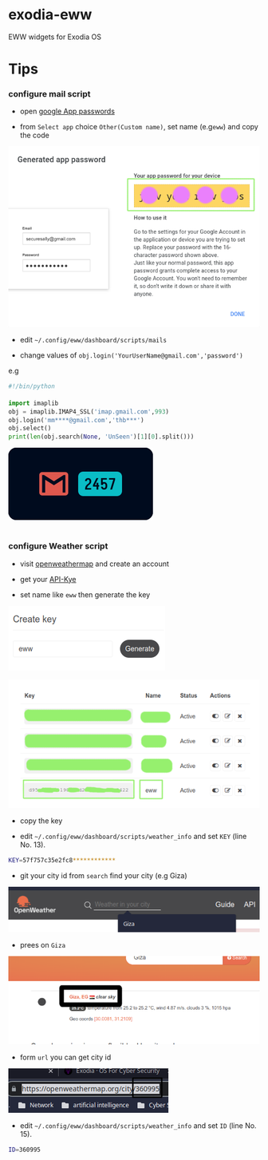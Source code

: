 # exodia-eww
EWW widgets for Exodia OS


# Tips 

### configure mail script
- open [google App passwords](https://myaccount.google.com/apppasswords)

- from `Select app` choice `Other(Custom name)`, set name (e.g`eww`) and copy the code

![](imgs/1.png)

- edit `~/.config/eww/dashboard/scripts/mails`

- change values of `obj.login('YourUserName@gmail.com','password')`

e.g

```python
#!/bin/python

import imaplib
obj = imaplib.IMAP4_SSL('imap.gmail.com',993)
obj.login('mm****@gmail.com','thb***')
obj.select()
print(len(obj.search(None, 'UnSeen')[1][0].split()))

```

![](imgs/mail.png)

#

### configure Weather script

- visit [openweathermap](https://openweathermap.org/) and create an account

- get your [API-Kye](https://home.openweathermap.org/api_keys)

- set name like `eww` then generate the key

![](imgs/key.png)

![](imgs/key-view.png)

- copy the key

- edit `~/.config/eww/dashboard/scripts/weather_info` and set `KEY` (line No. 13).

```bash
KEY=57f757c35e2fc8************
```

- git your city id from `search` find your city (e.g Giza)

![](imgs/city.png)

- prees on `Giza`

![](imgs/Giza.png)

- form `url` you can get city id 

![](imgs/city-id.png)

- edit `~/.config/eww/dashboard/scripts/weather_info` and set `ID` (line No. 15).

```bash
ID=360995  
```